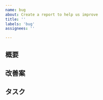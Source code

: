 ```yaml
---
name: bug
about: Create a report to help us improve
title: ''
labels: 'bug'
assignees: ''

---
```


<!-- あくまでテンプレートなので必ずしもすべての項目を埋めなくてよいです -->

## 概要
<!-- 具体的なバグの説明 (状況、原因、スクリーンショットなど) -->

## 改善案
<!-- 予想をメモ書き程度に書くのでも OK -->

## タスク
<!-- 後で取り組む人のために分かる範囲で書きましょう -->
<!--
  - [ ] 大きなタスク
    - [ ] 小さなタスク
    - [ ] 小さなタスク
 -->

<!--
  チェックリスト
  - [ ] Assignees を設定した
  - [ ] Labels を設定した
 -->
